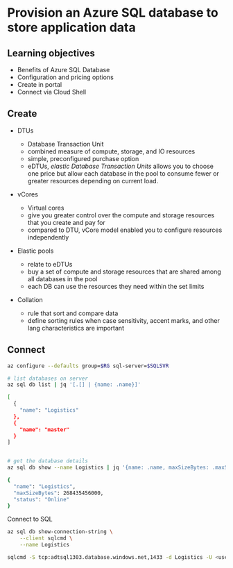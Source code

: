 # Provision an Azure SQL database to store application data

## Learning objectives

- Benefits of Azure SQL Database
- Configuration and pricing options
- Create in portal
- Connect via Cloud Shell


## Create

- DTUs
    - Database Transaction Unit
    - combined measure of compute, storage, and IO resources
    - simple, preconfigured purchase option
    - eDTUs, <i>elastic Database Transaction Units</i> allows you to choose one price but allow each database in the pool to consume fewer or greater resources depending on current load.

- vCores
    - Virtual cores
    - give you greater control over the compute and storage resources that you create and pay for
    - compared to DTU, vCore model enabled you to configure resources independently

- Elastic pools
    - relate to eDTUs
    - buy a set of compute and storage resources that are shared among all databases in the pool
    - each DB can use the resources they need within the set limits

- Collation
    - rule that sort and compare data
    - define sorting rules when case sensitivity, accent marks, and other lang characteristics are important    


## Connect

```sh
az configure --defaults group=$RG sql-server=$SQLSVR

# list databases on server
az sql db list | jq '[.[] | {name: .name}]'

[
  {
    "name": "Logistics"
  },
  {
    "name": "master"
  }
]


# get the database details
az sql db show --name Logistics | jq '{name: .name, maxSizeBytes: .maxSizeBytes, status: .status}'

{
  "name": "Logistics",
  "maxSizeBytes": 268435456000,
  "status": "Online"
}
```

Connect to SQL

```sh
az sql db show-connection-string \
    --client sqlcmd \
    --name Logistics

sqlcmd -S tcp:adtsql1303.database.windows.net,1433 -d Logistics -U <username> -P <password> -N -l 30
```
